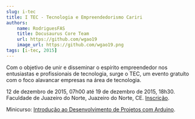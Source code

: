 ```yaml
---
slug: i-tec
title: I TEC - Tecnologia e Empreendedorismo Cariri
authors: 
    name: RodriguesFAS
    title: Docusaurus Core Team
    url: https://github.com/wgao19
    image_url: https://github.com/wgao19.png
tags: [i-tec, 2015]
---
```



Com o objetivo de unir e disseminar o espírito empreendedor nos entusiastas e profissionais de tecnologia, surge o TEC, um evento gratuíto com o foco alavancar empresas na área de tecnologia.

12 de dezembro de 2015, 07h00 até 19 de dezembro de 2015, 18h30. Faculdade de Juazeiro do Norte, Juazeiro do Norte, CE. [Inscrição](https://doity.com.br/tec).

Minicurso: [Introdução ao Desenvolvimento de Projetos com Arduino](https://docs.google.com/presentation/d/e/2PACX-1vTSDYKuEe-Q4GJrYq1OzmVkq2mQfNv9oIUx6pqksiK5QNQ4-X2aIXz12PWNzMiz5Rr5Qs7bSkJWNde5/pub?start=false&loop=false&delayms=3000&slide=id.p).